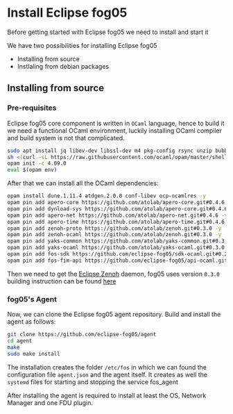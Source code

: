 # Install Eclipse fog05

Before getting started with Eclipse fog05 we need to install and start it

We have two possibilities for installing Eclipse fog05

- Installing from source
- Instlaling from debian packages

## Installing from source

### Pre-requisites

Eclipse fog05 core component is written in `OCaml` language, hence to build it we need a functional OCaml environment, luckily installing OCaml compiler and build system is not that complicated.

```bash
sudo apt install jq libev-dev libssl-dev m4 pkg-config rsync unzip bubblewrap -y
sh <(curl -sL https://raw.githubusercontent.com/ocaml/opam/master/shell/install.sh)
opam init -c 4.09.0
eval $(opam env)
```


After that we can install all the OCaml dependencies:


```bash
opam install dune.1.11.4 atdgen.2.0.0 conf-libev ocp-ocamlres -y
opam pin add apero-core https://github.com/atolab/apero-core.git#0.4.6 -y
opam pin add dynload-sys https://github.com/atolab/apero-core.git#0.4.6 -y
opam pin add apero-net https://github.com/atolab/apero-net.git#0.4.6 -y
opam pin add apero-time https://github.com/atolab/apero-time.git#0.4.6 -y
opam pin add zenoh-proto https://github.com/atolab/zenoh.git#0.3.0 -y
opam pin add zenoh-ocaml https://github.com/atolab/zenoh.git#0.3.0 -y
opam pin add yaks-common https://github.com/atolab/yaks-common.git#0.3.0 -y
opam pin add yaks-ocaml https://github.com/atolab/yaks-ocaml.git#0.3.0 -y
opam pin add fos-sdk https://github.com/eclipse-fog05/sdk-ocaml.git#0.2.x -y
opam pin add fos-fim-api https://github.com/eclipse-fog05/api-ocaml.git#0.2.x  -y
```

Then we need to get the [Eclipse Zenoh](http://zenoh.io) daemon, fog05 uses version `0.3.0` building instruction can be found [here](https://github.com/atolab/fog05_debs/blob/master/zenoh/generate_deb.sh)


### fog05's Agent

Now, we can clone the Eclipse fog05 agent repository. Build and install the agent as follows:

```bash
git clone https://github.com/eclipse-fog05/agent
cd agent
make
sudo make install
```

The installation creates the folder `/etc/fos` in which we can found the configuration file `agent.json` and the agent itself. It creates as well the `systemd` files for starting and stopping the service fos_agent

After installing the agent is required to install at least the OS, Network Manager and one FDU plugin.




